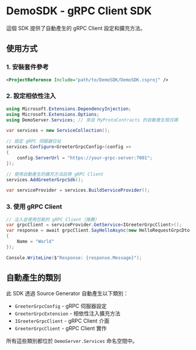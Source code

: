 # DemoSDK - gRPC Client SDK

這個 SDK 提供了自動產生的 gRPC Client 設定和擴充方法。

## 使用方式

### 1. 安裝套件參考

```xml
<ProjectReference Include="path/to/DemoSDK/DemoSDK.csproj" />
```

### 2. 設定相依性注入

```csharp
using Microsoft.Extensions.DependencyInjection;
using Microsoft.Extensions.Options;
using DemoServer.Services; // 來自 MyProtoContracts 的自動產生程式碼

var services = new ServiceCollection();

// 設定 gRPC 伺服器位址
services.Configure<GreeterGrpcConfig>(config =>
{
    config.ServerUrl = "https://your-grpc-server:7001";
});

// 使用自動產生的擴充方法註冊 gRPC Client
services.AddGreeterGrpcSdk();

var serviceProvider = services.BuildServiceProvider();
```

### 3. 使用 gRPC Client

```csharp
// 注入並使用包裝的 gRPC Client（推薦）
var grpcClient = serviceProvider.GetService<IGreeterGrpcClient>();
var response = await grpcClient.SayHelloAsync(new HelloRequestGrpcDto 
{ 
    Name = "World" 
});

Console.WriteLine($"Response: {response.Message}");
```

## 自動產生的類別

此 SDK 透過 Source Generator 自動產生以下類別：

- `GreeterGrpcConfig` - gRPC 伺服器設定
- `GreeterGrpcExtension` - 相依性注入擴充方法
- `IGreeterGrpcClient` - gRPC Client 介面
- `GreeterGrpcClient` - gRPC Client 實作

所有這些類別都位於 `DemoServer.Services` 命名空間中。
